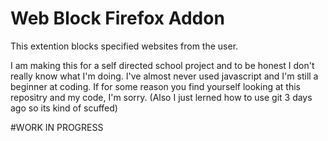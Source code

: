 # Web Block Firefox Addon

This extention blocks specified websites from the user.

I am making this for a self directed school project and to be honest I don't really know what I'm doing. I've almost never used javascript and I'm still a beginner at coding. If for some reason you find yourself looking at this repositry and my code, I'm sorry. (Also I just lerned how to use git 3 days ago so its kind of scuffed) 
 
 #WORK IN PROGRESS

